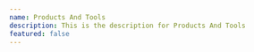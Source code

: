 ```yaml
---
name: Products And Tools
description: This is the description for Products And Tools
featured: false
---
```

